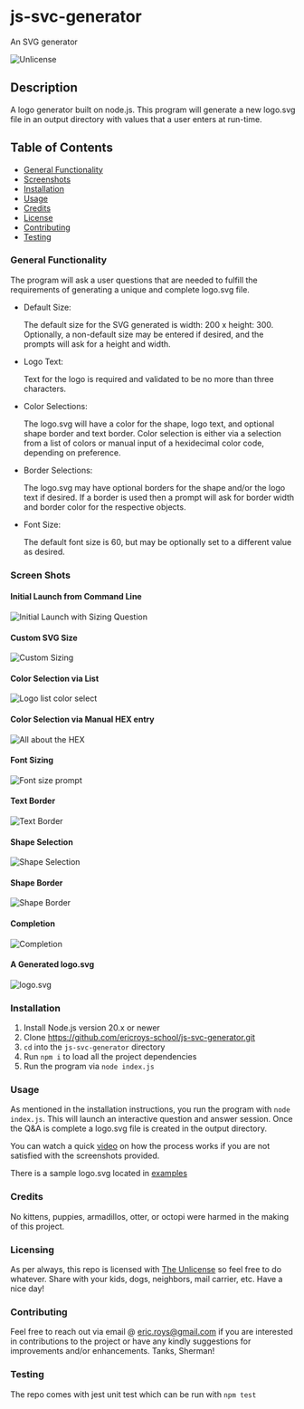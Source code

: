 # js-svc-generator

An SVG generator

![Unlicense](https://img.shields.io/badge/license-The_Unlicense-blue)

## Description

A logo generator built on node.js. This program will
generate a new logo.svg file in an output directory with values
that a user enters at run-time.

## Table of Contents

- [General Functionality](#general-functionality)
- [Screenshots](#screen-shots)
- [Installation](#installation)
- [Usage](#usage)
- [Credits](#credits)
- [License](#licensing)
- [Contributing](#contributing)
- [Testing](#testing)

### General Functionality

The program will ask a user questions that are needed to fulfill
the requirements of generating a unique and complete logo.svg file.

- Default Size:

  The default size for the SVG generated is width: 200 x height: 300. Optionally,
  a non-default size may be entered if desired, and the prompts will ask for a
  height and width.

- Logo Text:

  Text for the logo is required and validated to be no more than three characters.

- Color Selections:

  The logo.svg will have a color for the shape, logo text, and optional shape border and
  text border. Color selection is either via a selection from a list of colors or manual input of a hexidecimal color code, depending on preference.

- Border Selections:

  The logo.svg may have optional borders for the shape and/or the logo text if desired.
  If a border is used then a prompt will ask for border width and border color for the
  respective objects.

- Font Size:

  The default font size is 60, but may be optionally set to a different value as desired.

### Screen Shots

#### Initial Launch from Command Line

![Initial Launch with Sizing Question](./images/ss_initialLaunch.png)

#### Custom SVG Size

![Custom Sizing](./images/ss_customSize.png)

#### Color Selection via List

![Logo list color select](./images/ss_colorSelectList.png)

#### Color Selection via Manual HEX entry

![All about the HEX](./images/ss_colorSelectHex.png)

#### Font Sizing

![Font size prompt](./images/ss_customFontSize.png)

#### Text Border

![Text Border](./images/ss_textBorder.png)

#### Shape Selection

![Shape Selection](./images/ss_shapeSelection.png)

#### Shape Border

![Shape Border](./images/ss_shapeBorder.png)

#### Completion

![Completion](./images/ss_complete.png)

#### A Generated logo.svg

![logo.svg](./examples/logo.svg)

### Installation

1.  Install Node.js version 20.x or newer
2.  Clone https://github.com/ericroys-school/js-svc-generator.git
3.  `cd` into the `js-svc-generator` directory
4.  Run `npm i` to load all the project dependencies
5.  Run the program via `node index.js`

### Usage

As mentioned in the installation instructions, you run the program with `node index.js`. This will launch an interactive question and answer session. Once the Q&A is complete a logo.svg file is created in the output directory.

You can watch a quick [video](https://drive.google.com/file/d/1ggqljF_TFaj4YDSj5mfdK-0O5z_vpkAm/view) on how the process works if you are not satisfied with the screenshots provided.

There is a sample logo.svg located in [examples](./examples/logo.svg)

### Credits

No kittens, puppies, armadillos, otter, or octopi were harmed in the making of this project.

### Licensing

As per always, this repo is licensed with [The Unlicense](http://choosealicense.com/licenses/unlicense) so feel free to do whatever. Share with your kids, dogs, neighbors, mail carrier, etc. Have a nice day!

### Contributing

Feel free to reach out via email @ eric.roys@gmail.com if you are interested in contributions to the project or have any kindly suggestions for improvements and/or enhancements. Tanks, Sherman!

### Testing

The repo comes with jest unit test which can be run with `npm test`
